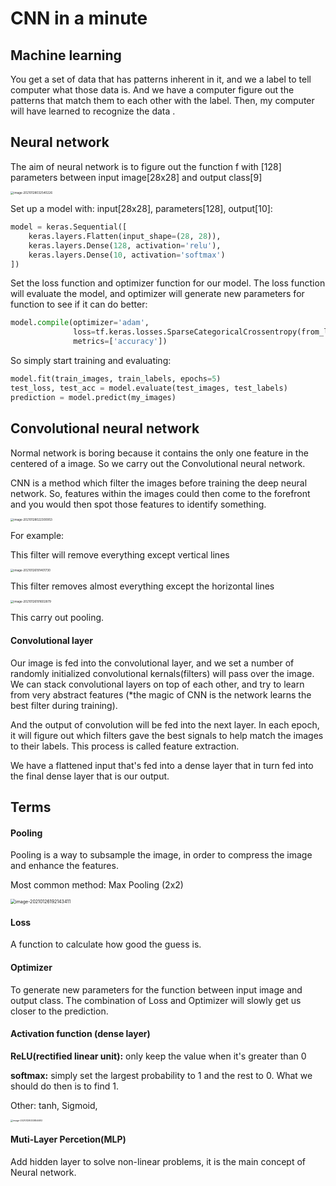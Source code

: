 

# CNN in a minute



## Machine learning

You get a set of data that has patterns inherent in it, and we a label to tell computer what those data is. And we have a computer figure out the patterns that match them to each other with the label. Then, my computer will have learned to recognize the data .



## Neural network

The aim of neural network is to figure out the function f with [128] parameters between input image[28x28] and output class[9]

<img src="/Users/StillLoveYou/Library/Application Support/typora-user-images/image-20210128032540226.png" alt="image-20210128032540226" style="zoom: 33%;" />

Set up a model with: input[28x28], parameters[128], output[10]:

```python
model = keras.Sequential([
    keras.layers.Flatten(input_shape=(28, 28)),
    keras.layers.Dense(128, activation='relu'),
    keras.layers.Dense(10, activation='softmax')
])
```

Set the loss function and optimizer function for our model. The loss function will evaluate the model, and optimizer will generate new parameters for function to see if it can do better:

```python
model.compile(optimizer='adam',
              loss=tf.keras.losses.SparseCategoricalCrossentropy(from_logits=True),
              metrics=['accuracy'])
```

So simply start training and evaluating:

```python
model.fit(train_images, train_labels, epochs=5)
test_loss, test_acc = model.evaluate(test_images, test_labels)
prediction = model.predict(my_images)
```



## Convolutional neural network

Normal network is boring because it contains the only one feature in the centered of a image. So we carry out the Convolutional neural network.

CNN is a method which filter the images before training the deep neural network. So, features within the images could then come to the forefront and you would then spot those features to identify something.

<img src="https://tva1.sinaimg.cn/large/008eGmZEgy1gn35dorpblj31vi0u04qp.jpg" alt="image-20210128022300953" style="zoom:33%;" />

For example:

This filter will remove everything except vertical lines

<img src="https://tva1.sinaimg.cn/large/008eGmZEgy1gn1nd3o45fj31eg0ha1eg.jpg" alt="image-20210126191401730" style="zoom: 33%;" />

This filter removes almost everything except the horizontal lines

<img src="https://tva1.sinaimg.cn/large/008eGmZEgy1gn1nf2h0r8j31f00gs4k6.jpg" alt="image-20210126191602879" style="zoom:33%;" />

This carry out pooling.

#### Convolutional layer

Our image is fed into the convolutional layer, and we set a number of randomly initialized convolutional kernals(filters) will pass over the image. We can stack convolutional layers on top of each other, and try to learn from very abstract features (*the magic of CNN is the network learns the best filter during training).

And the output of convolution will be fed into the next layer. In each epoch, it will figure out which filters gave the best signals to help match the images to their labels. This process is called feature extraction.



We have a flattened input that's fed into a dense layer that in turn fed into the final dense layer that is our output.

















## Terms

#### Pooling

Pooling is a way to subsample the image, in order to compress the image and enhance the features.

Most common method: Max Pooling (2x2)

<img src="https://tva1.sinaimg.cn/large/008eGmZEgy1gn1nkxlhmvj30ic0aiaat.jpg" alt="image-20210126192143411" style="zoom:50%;" />

#### Loss

A function to calculate how good the guess is.

#### Optimizer

To generate new parameters for the function between input image and output class. The combination of Loss and Optimizer will slowly get us closer to the prediction.

#### Activation function (dense layer)

**ReLU(rectified linear unit):** only keep the value when it's greater than 0

**softmax:** simply set the largest probability to 1 and the rest to 0. What we should do then is to find 1.           

Other: tanh, Sigmoid, 

<img src="/Users/StillLoveYou/Library/Application Support/typora-user-images/image-20210128033854683.png" alt="image-20210128033854683" style="zoom:25%;" />

#### **Muti-Layer Percetion(MLP)**

Add hidden layer to solve non-linear problems, it is the main concept of Neural network.









